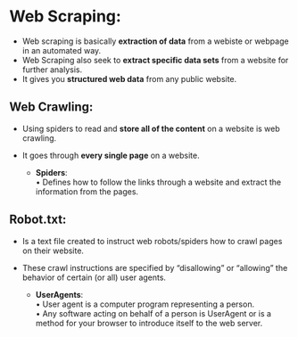 # Web Scraping:
- Web scraping is basically **extraction of data** from a webiste or webpage in an automated way.  
- Web Scraping also seek to **extract specific data sets** from a website for further analysis.  
- It gives you **structured web data** from any public website.

## Web Crawling:
- Using spiders to read and **store all of the content** on a website is web crawling.  
- It goes through **every single page** on a website.

    - **Spiders**:  
                  • Defines how to follow the links through a website and extract the information from the pages.  
    
## Robot.txt:
- Is a text file created to instruct web robots/spiders how to crawl pages on their website. 
- These crawl instructions are specified by “disallowing” or “allowing” the behavior of certain (or all) user agents.

  - **UserAgents**:   
               • User agent is a computer program representing a person.  
               • Any software acting on behalf of a person is UserAgent or is a method for your browser to introduce itself to the web server.  

               
